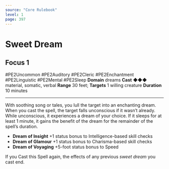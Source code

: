 ```yaml
---
source: "Core Rulebook"
level: 1
page: 397
---
```


# Sweet Dream
## Focus 1
#PE2Uncommon #PE2Auditory #PE2Cleric #PE2Enchantment #PE2Linguistic #PE2Mental #PE2Sleep 
**Domain** dreams
**Cast** ◆◆◆ material, somatic, verbal
**Range** 30 feet; **Targets** 1 willing creature
**Duration** 10 minutes

-----
With soothing song or tales, you lull the target into an enchanting dream. When you cast the spell, the target falls unconscious if it wasn’t already. While unconscious, it experiences a dream of your choice. If it sleeps for at least 1 minute, it gains the benefit of the dream for the remainder of the spell’s duration.
- **Dream of Insight** +1 status bonus to Intelligence-based skill checks
- **Dream of Glamour** +1 status bonus to Charisma-based skill checks
- **Dream of Voyaging** +5-foot status bonus to Speed  

If you Cast this Spell again, the effects of any previous *sweet dream* you cast end.
